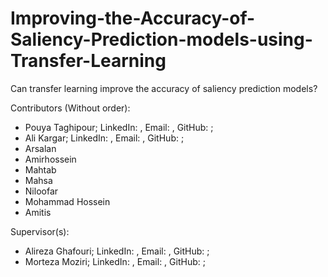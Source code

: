 # Improving-the-Accuracy-of-Saliency-Prediction-models-using-Transfer-Learning
Can transfer learning improve the accuracy of saliency prediction models?


Contributors (Without order): 
* Pouya Taghipour; LinkedIn: , Email: , GitHub: ;
* Ali Kargar; LinkedIn: , Email: , GitHub: ;
* Arsalan
* Amirhossein
* Mahtab
* Mahsa
* Niloofar
* Mohammad Hossein
* Amitis

Supervisor(s):
* Alireza Ghafouri; LinkedIn: , Email: , GitHub: ;
* Morteza Moziri; LinkedIn: , Email: , GitHub: ;
